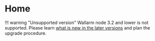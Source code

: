 # Home

!!! warning "Unsupported version"
    Wallarm node 3.2 and lower is not supported. Please learn [what is new in the later versions](/updating-migrating/what-is-new/) and plan the upgrade procedure.